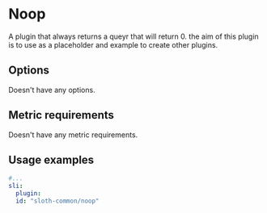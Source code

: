 # Noop

A plugin that always returns a queyr that will return 0. the aim of this plugin is to use as a placeholder and example to create other plugins.

## Options

Doesn't have any options.

## Metric requirements

Doesn't have any metric requirements.

## Usage examples

```yaml
#...
sli:
  plugin:
  id: "sloth-common/noop"
```
